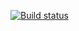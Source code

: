 [![Build status](https://ci.appveyor.com/api/projects/status/bysirh0u5oie1lq6?svg=true)](https://ci.appveyor.com/project/comradexlight/ajs-hw8-set)
